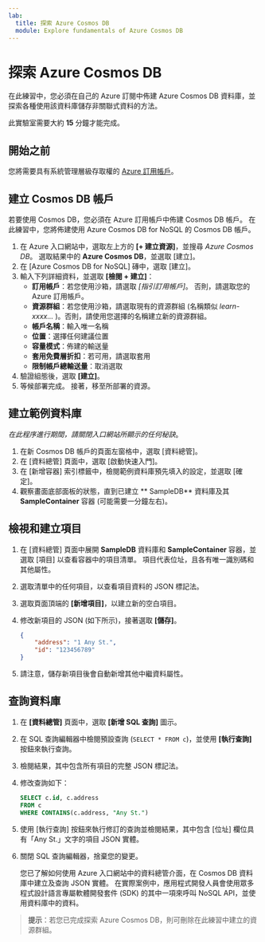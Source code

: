 ```yaml
---
lab:
  title: 探索 Azure Cosmos DB
  module: Explore fundamentals of Azure Cosmos DB
---
```

# <a name="explore-azure-cosmos-db"></a>探索 Azure Cosmos DB

在此練習中，您必須在自己的 Azure 訂閱中佈建 Azure Cosmos DB 資料庫，並探索各種使用該資料庫儲存非關聯式資料的方法。

此實驗室需要大約 **15** 分鐘才能完成。

## <a name="before-you-start"></a>開始之前

您將需要具有系統管理層級存取權的 [Azure 訂用帳戶](https://azure.microsoft.com/free)。

## <a name="create-a-cosmos-db-account"></a>建立 Cosmos DB 帳戶

若要使用 Cosmos DB，您必須在 Azure 訂用帳戶中佈建 Cosmos DB 帳戶。 在此練習中，您將佈建使用 Azure Cosmos DB for NoSQL 的 Cosmos DB 帳戶。

1. 在 Azure 入口網站中，選取左上方的 **[+ 建立資源]**，並搜尋 *Azure Cosmos DB*。  選取結果中的 **Azure Cosmos DB**，並選取 [建立]。
1. 在 [Azure Cosmos DB for NoSQL] 磚中，選取 [建立]。
1. 輸入下列詳細資料，並選取 **[檢閱 + 建立]**：
    - **訂用帳戶**：若您使用沙箱，請選取 *[指引訂用帳戶]*。 否則，請選取您的 Azure 訂用帳戶。
    - **資源群組**：若您使用沙箱，請選取現有的資源群組 (名稱類似 *learn-xxxx...* )。否則，請使用您選擇的名稱建立新的資源群組。
    - **帳戶名稱**：輸入唯一名稱
    - **位置**：選擇任何建議位置
    - **容量模式**：佈建的輸送量
    - **套用免費層折扣**：若可用，請選取套用
    - **限制帳戶總輸送量**：取消選取
1. 驗證組態後，選取 **[建立]**。
1. 等候部署完成。 接著，移至所部署的資源。

## <a name="create-a-sample-database"></a>建立範例資料庫

*在此程序進行期間，請關閉入口網站所顯示的任何秘訣*。

1. 在新 Cosmos DB 帳戶的頁面左窗格中，選取 [資料總管]。
1. 在 [資料總管] 頁面中，選取 [啟動快速入門]。
1. 在 [新增容器] 索引標籤中，檢閱範例資料庫預先填入的設定，並選取 [確定]。
1. 觀察畫面底部面板的狀態，直到已建立 ** SampleDB** 資料庫及其 **SampleContainer** 容器 (可能需要一分鐘左右)。

## <a name="view-and-create-items"></a>檢視和建立項目

1. 在 [資料總管] 頁面中展開 **SampleDB** 資料庫和 **SampleContainer** 容器，並選取 [項目] 以查看容器中的項目清單。 項目代表位址，且各有唯一識別碼和其他屬性。
1. 選取清單中的任何項目，以查看項目資料的 JSON 標記法。
1. 選取頁面頂端的 **[新增項目]**，以建立新的空白項目。
1. 修改新項目的 JSON (如下所示)，接著選取 **[儲存]**。

    ```json
    {
        "address": "1 Any St.",
        "id": "123456789"
    }
    ```

1. 請注意，儲存新項目後會自動新增其他中繼資料屬性。

## <a name="query-the-database"></a>查詢資料庫

1. 在 **[資料總管]** 頁面中，選取 **[新增 SQL 查詢]** 圖示。
1. 在 SQL 查詢編輯器中檢閱預設查詢 (`SELECT * FROM c`)，並使用 **[執行查詢]** 按鈕來執行查詢。
1. 檢閱結果，其中包含所有項目的完整 JSON 標記法。
1. 修改查詢如下：

    ```sql
    SELECT c.id, c.address
    FROM c
    WHERE CONTAINS(c.address, "Any St.")
    ```

1. 使用 [執行查詢] 按鈕來執行修訂的查詢並檢閱結果，其中包含 [位址] 欄位具有「Any St.」文字的項目 JSON 實體。
1. 關閉 SQL 查詢編輯器，捨棄您的變更。

    您已了解如何使用 Azure 入口網站中的資料總管介面，在 Cosmos DB 資料庫中建立及查詢 JSON 實體。 在實際案例中，應用程式開發人員會使用眾多程式設計語言專屬軟體開發套件 (SDK) 的其中一項來呼叫 NoSQL API，並使用資料庫中的資料。

> **提示**：若您已完成探索 Azure Cosmos DB，則可刪除在此練習中建立的資源群組。
